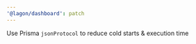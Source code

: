 ```yaml
---
'@lagon/dashboard': patch
---
```


Use Prisma `jsonProtocol` to reduce cold starts & execution time
